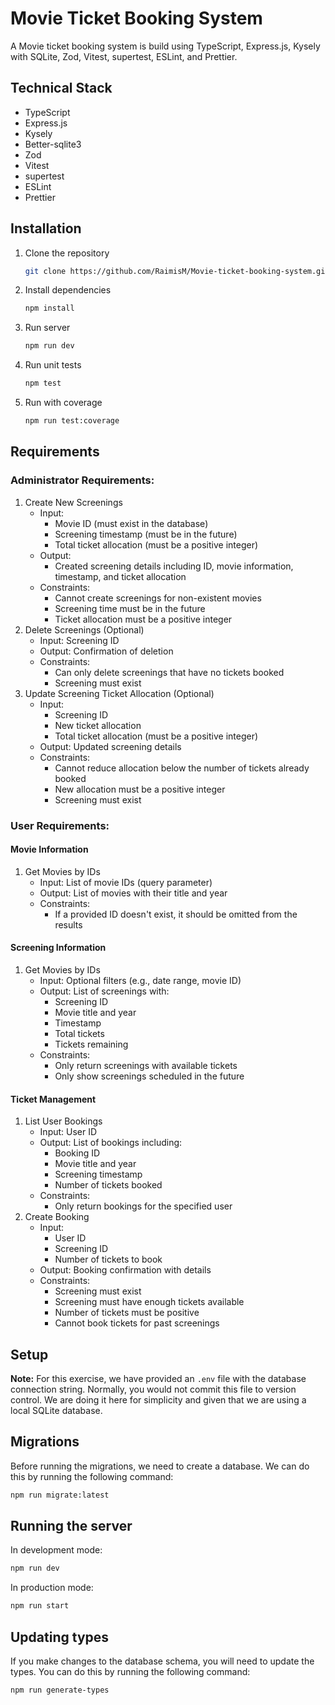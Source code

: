 # Movie Ticket Booking System

A Movie ticket booking system is build using TypeScript, Express.js, Kysely with SQLite, Zod, Vitest, supertest, ESLint, and Prettier.

## Technical Stack
- TypeScript
- Express.js
- Kysely
- Better-sqlite3
- Zod
- Vitest
- supertest
- ESLint
- Prettier

## Installation

1. Clone the repository

    ```bash
    git clone https://github.com/RaimisM/Movie-ticket-booking-system.git
   ```
2. Install dependencies
    ```bash
    npm install
   ```
3. Run server
    ```bash
    npm run dev
   ```
4. Run unit tests
    ```bash
    npm test
   ```
5. Run with coverage
    ```bash
    npm run test:coverage
   ```
## Requirements
### Administrator Requirements:
1. Create New Screenings
    - Input:
        - Movie ID (must exist in the database)
        - Screening timestamp (must be in the future)
        - Total ticket allocation (must be a positive integer)
    - Output:
        - Created screening details including ID, movie information, timestamp, and ticket allocation
    - Constraints:
        - Cannot create screenings for non-existent movies
        - Screening time must be in the future
        - Ticket allocation must be a positive integer
2. Delete Screenings (Optional)
    - Input: Screening ID
    - Output: Confirmation of deletion
    - Constraints:
        - Can only delete screenings that have no tickets booked
        - Screening must exist
3. Update Screening Ticket Allocation (Optional)
    - Input:
        - Screening ID
        - New ticket allocation
        - Total ticket allocation (must be a positive integer)
    - Output: Updated screening details
    - Constraints:
        - Cannot reduce allocation below the number of tickets already booked
        - New allocation must be a positive integer
        - Screening must exist
### User Requirements:
#### Movie Information
1. Get Movies by IDs
    - Input: List of movie IDs (query parameter)
    - Output: List of movies with their title and year
    - Constraints:
        - If a provided ID doesn't exist, it should be omitted from the results
#### Screening Information
1. Get Movies by IDs
    - Input: Optional filters (e.g., date range, movie ID)
    - Output: List of screenings with:
        - Screening ID
        - Movie title and year
        - Timestamp
        - Total tickets
        - Tickets remaining
    - Constraints:
        - Only return screenings with available tickets
        - Only show screenings scheduled in the future
#### Ticket Management
1. List User Bookings
    - Input: User ID
    - Output: List of bookings including:
        - Booking ID
        - Movie title and year
        - Screening timestamp
        - Number of tickets booked
    - Constraints:
        - Only return bookings for the specified user
2. Create Booking
    - Input:
        - User ID
        - Screening ID
        - Number of tickets to book
    - Output: Booking confirmation with details
    - Constraints:
        - Screening must exist
        - Screening must have enough tickets available
        - Number of tickets must be positive
        - Cannot book tickets for past screenings


## Setup

**Note:** For this exercise, we have provided an `.env` file with the database connection string. Normally, you would not commit this file to version control. We are doing it here for simplicity and given that we are using a local SQLite database.

## Migrations

Before running the migrations, we need to create a database. We can do this by running the following command:

```bash
npm run migrate:latest
```

## Running the server

In development mode:

```bash
npm run dev
```

In production mode:

```bash
npm run start
```

## Updating types

If you make changes to the database schema, you will need to update the types. You can do this by running the following command:

```bash
npm run generate-types
```
